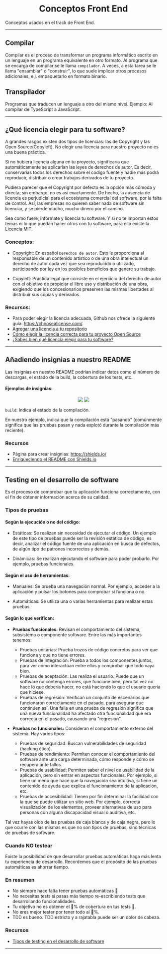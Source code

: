 <h1 align="center">Conceptos Front End</h1>
Conceptos usados en el track de Front End.

---

## Compilar
Compilar es el proceso de transformar un programa informático escrito en un lenguaje en un programa equivalente en otro formato. Al programa que se encarga de compilar se le llama `compilador`. A veces, a esta tarea se le llama "ensamblar" o "construir", lo que suele implicar otros procesos adicionales, e.j. empaquetarlo en formato binario.

## Transpilador
Programas que traducen un lenguaje a otro del mismo nivel. Ejemplo: Al compilar de TypeScript a JavaScript. 

---

## ¿Qué licencia elegir para tu software?
A grandes rasgos existen dos tipos de licencias: las de Copyright y las Open Source(Copyleft). No elegir una licencia para nuestro proyecto no es una buena práctica.

Si no hubiera licencia alguna en tu proyecto, significaría que automáticamente se aplicarían las leyes de derechos de autor. Es decir, conservarías todos los derechos sobre el código fuente y nadie más podrá reproducir, distribuir o crear trabajos derivados de tu proyecto.

Pudiera parecer que el Copyright por defecto es la opción más cómoda y directa; sin embargo, no es así exactamente. De hecho, la ausencia de licencia es perjudicial para el ecosistema comercial del software, por la falta de control. Así, las empresas no quieren saber nada de software sin licenciar, y se pierde mucho, mucho dinero por el camino.

Sea como fuere, infórmate y licencia tu software. Y si no te importan estos temas ni lo que puedan hacer otros con tu software, para ello existe la Licencia MIT.

### Conceptos:

- Copyright: 
En español `Derechos de autor`. Esto le proporciona al responsable de un contenido artístico o de una obra intelectual un derecho de autor cada vez que sea reproducido o utilizado, participando por ley en los posibles beneficios que genere su trabajo.

- Copyleft:
Práctica legal que consiste en el ejercicio del derecho de autor con el objetivo de propiciar el libre uso y distribución de una obra, exigiendo que los concesionarios preserven las mismas libertades al distribuir sus copias y derivados.


### Recursos:
- Para poder elegir la licencia adecuada, Github nos ofrece la siguiente guía: https://choosealicense.com/.
- [Agregar una licencia a tu repositorio](https://help.github.com/es/github/building-a-strong-community/adding-a-license-to-a-repository)
- [Cómo elegir la licencia correcta para tu proyecto Open Source](https://hipertextual.com/archivo/2014/05/como-elegir-licencias-open-source/)
- [¿Sabes bien qué licencia elegir para tu software?](https://www.muylinux.com/2013/07/18/eleccion-licencia-software/)

---

## Añadiendo insignias a nuestro README

Las insignias en nuestro README podrían indicar datos como el número de descargas, el estado de la build, la cobertura de los tests, etc.

#### Ejemplos de insignias:
<p align="center">
  <img src="https://img.shields.io/badge/build-passing-brightgreen">
  <img src="https://img.shields.io/badge/npm-v15.5.6-9cf">
</p>

`build`: Indica el estado de la compilación.

En nuestro ejemplo, indica que la compilación está "pasando" (comúnmente significa que las pruebas pasan y nada explotó durante la compilación más reciente).

### Recursos

- Página para crear insignias: https://shields.io/
- [Enriqueciendo el README con Shields.io](https://www.ikeinyyo.com/shields-io-enriqueciendo-nuestro-readme-md/)

---

## Testing en el desarrollo de software

 Es el proceso de comprobar que tu aplicación funciona correctamente, con el fin de obtener información acerca de su calidad.
 
 ### Tipos de pruebas
 
 #### Según la ejecución o no del código:
 
 - Estáticas: Se realizan sin necesidad de ejecutar el código. Un ejemplo de este tipo de pruebas puede ser la revisión estática de código, es decir, analizar el código fuente de una aplicación en busca de defectos, de algún tipo de patrones incorrectos y demás.
 
 - Dinámicas: Se realizan ejecutando el software para poder probarlo. Por ejemplo, pruebas funcionales.
 
 #### Según el uso de herramientas:
 
 - Manuales: Se prueba una navegación normal. Por ejemplo, acceder a la aplicación y pulsar los botones para comprobar si funciona o no.
 
- Automáticas: Se utiliza una o varias herramientas para realizar estas pruebas.

 #### Según lo que verifican:
 
 - **Pruebas funcionales:** Revisan el comportamiento del sistema, subsistema o componente software. Entre las más importantes tenemos:
 
      - Pruebas unitarias: Prueba trozos de código concretos para ver que funciona y que no tiene errores.
      - Pruebas de integración: Prueba a todos los componentes juntos, para ver cómo interactúan entre ellos y comprobar que todo vaya bien.
      - Pruebas de aceptación: Las realiza el usuario. Puede que un software no contenga errores, que funcione bien, pero tal vez no hace lo que debería hacer, no está haciendo lo que el usuario quería que hiciese.
      - Pruebas de regresión: Verifican un conjunto de escenarios que funcionaron correctamente en el pasado, para asegurar que continúen así. Una falla en una prueba de regresión significa que una nueva funcionalidad ha afectado otra funcionalidad que era correcta en el pasado, causando una "regresión".
    
- **Pruebas no funcionales:** Consideran el comportamiento externo del sistema. Hay varios tipos:

     - Pruebas de seguridad: Buscan vulnerabilidades de seguridad (hacking ético).
     - Pruebas de rendimiento: Permiten conocer el comportamiento del software ante una carga determinada, cómo responde y cómo se recupera ante fallos.
     - Pruebas de usabilidad: Permiten saber el nivel de usabilidad de la aplicación, pero sin entrar en aspectos funcionales. Por ejemplo, si tiene un menú que hace que la navegación sea intuitiva, si tiene un contenido de ayuda que explica el funcionamiento de la aplicación, etc.
     - Pruebas de accesibilidad: Tienen por fin determinar la facilidad con la que se puede utilizar un sitio web. Por ejemplo, correcta visualización de los elementos, proveer alternativas de uso para personas con alguna discapacidad visual o auditiva, etc.
      
Tal vez hayas oído de las pruebas de caja blanca y de caja negra, pero lo que ocurre con las mismas es que no son tipos de pruebas, sino técnicas de pruebas de software.

### Cuando NO testear

Existe la posibilidad de que desarrollar pruebas automáticas haga más lenta tu experiencia de desarrollo. Recordemos que el propósito de las pruebas automáticas es ahorrar tiempo.

### En resumen

   - No siempre hace falta tener pruebas automáticas 🤔
   - No necesitas tests si pasas más tiempo re-escribiendo tests que desarrollando funcionalidades.
   - Tu objetivo no es obtener el 💯% de cobertura en tus tests 🚫. 
   - No eres mejor tester por tener todo al 💯%.
   - TDD es bueno. TDD estricto y a rajatabla puede ser un dolor de cabeza.

 ### Recursos

 - [Tipos de testing en el desarrollo de software](https://programacionymas.com/blog/tipos-de-testing-en-desarrollo-de-software)
 
 ---
 
 
